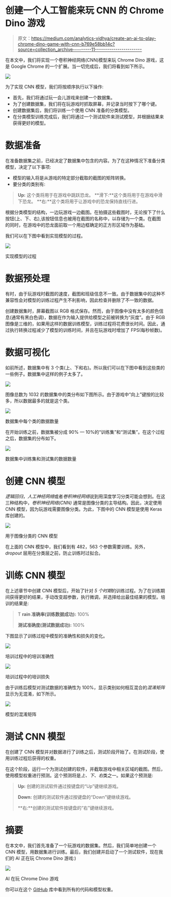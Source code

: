 # 创建一个人工智能来玩 CNN 的 Chrome Dino 游戏

> 原文：<https://medium.com/analytics-vidhya/create-an-ai-to-play-chrome-dino-game-with-cnn-b769e58bb14c?source=collection_archive---------11----------------------->

在本文中，我们将实现一个卷积神经网络(CNN)模型来玩 Chrome Dino 游戏，这是 Google Chrome 的一个扩展。当一切完成后，我们将看到如下所示。

![](img/5277b968d7d93e8f4b10a31807edd64b.png)

为了实现 CNN 模型，我们将按顺序执行以下操作:

*   首先，我们将通过玩一会儿游戏来创建一个数据集。
*   为了创建数据集，我们将在玩游戏时抓取屏幕，并记录当时按下了哪个键。
*   创建数据集后，我们将训练一个使用 CNN 准备的分类模型。
*   在分类模型训练完成后，我们将通过一个测试软件来测试模型，并根据结果来获得更好的模型。

# 数据准备

在准备数据集之前，已经决定了数据集中包含的内容。为了在这种情况下准备分类模型，决定了以下事项:

*   模型的输入将是从游戏的特定部分截取的截图的矩阵转换。
*   要分类的类别有:

> **Up:** 这个类将用于在游戏中跳跃恐龙。
> **滑下:**这个类将用于在游戏中滑下恐龙。
> **右:**这个类将用于让游戏中的恐龙保持直线行进。

根据分类模型的结构，一边玩游戏一边截图。在拍摄这些截图时，无论按下了什么按钮(上、下、右),该按钮信息也被用在截图的名称中，以存储为一个类。在截图的同时，在游戏中的恐龙面前取一个用边框确定的正方形区域作为基础。

我们可以在下图中看到实现模型的过程。

![](img/fad1c3081eb1643cb7416bada324099e.png)

实现模型的过程

# 数据预处理

有时，由于玩游戏时截图的速度，截图和班级信息不一致。由于数据集中的这种不兼容性会对模型的训练过程产生不利影响，因此检查并删除了不一致的数据。

创建数据集时，屏幕截图以 RGB 格式保存。然而，由于图像中没有太多的颜色信息(通常有黑白色调)，数据在作为输入提供给模型之前被转换为“灰度”。由于 RGB 图像是三维的，如果用这样的数据训练模型，训练过程将花费很长时间。因此，通过执行转换过程减少了模型的训练时间，并且在玩游戏时增加了 FPS(每秒帧数)。

# 数据可视化

如前所述，数据集中有 3 个类(上、下和右)。所以我们可以在下图中看到这些类的一些例子。数据集中这样的例子太多了。

![](img/ca4eef5c346c4bd7ce2dc9b1a4193b12.png)

图像总数为 1032 的数据集中的类分布如下图所示。由于游戏中“向上”键按的比较多，所以数据最多的就是这个类。

![](img/b2c3c15b450d8ba3f0c0801ad2cedf63.png)

数据集中每个类的数据数量

在开始训练之前，数据集被分成 90% — 10%的“训练集”和“测试集”。在这个过程之后，数据集的分布如下。

![](img/e176bbe90741eeaff811ebc89a899239.png)

数据集中训练集和测试集的数据数量

# 创建 CNN 模型

*逻辑回归*，*人工神经网络*或者*卷积神经网络*说到用深度学习分类可能会想到。在这三种结构中，*卷积神经网络(CNN)* 通常是图像分类的主导结构。因此，决定使用 CNN 模型，因为玩游戏需要图像分类。为此，下图中的 CNN 模型是使用 Keras 库创建的。

![](img/979427469f86ad338ba8cb2987b104ce.png)

用于图像分类的 CNN 模型

在上面的 CNN 模型中，我们看到有 482，563 个参数需要训练。另外， *dropout* 层用在分类层之前，防止训练时过拟合。

# 训练 CNN 模型

在上述章节中创建 CNN 模型后，开始了针对 *5 个时期*的训练过程。为了在训练期间获得更好的结果，手动改变超参数，执行微调，并选择给出最佳结果的模型。培训的结果是:

> T **rain 准确率(训练数据成功):** 100%
> 
> **测试准确度(测试数据成功):** 100%

下图显示了训练过程中模型的准确性和损失的变化。

![](img/666db0102e8d15b6c3afc60c0ea02123.png)

培训过程中的培训准确性

![](img/19f67133c4295c9d49dea23cad22575b.png)

培训过程中的培训损失

由于训练后模型对测试数据的准确性为 100%，显示类别如何相互混合的*混淆矩阵*显示为无混淆，如下所示。

![](img/8d90692986024678ccb982bd19137b88.png)

模型的混淆矩阵

# 测试 CNN 模型

在创建了 CNN 模型并对数据进行了训练之后，测试阶段开始了。在测试阶段，使用训练过程后获得的权重。

在这个阶段，运行一个为测试创建的软件，并截取游戏中相关区域的截图。然后，使用模型权重进行预测。这个预测将是*上、下、右*类之一。如果这个预测是:

> **Up:** 创建的测试软件通过按键盘的“Up”键继续游戏。
> 
> **Down:** 创建的测试软件通过按键盘的“Down”键继续游戏。
> 
> **右:**创建的测试软件按键盘的“右”键继续游戏。

# 摘要

在本文中，我们首先准备了一个玩游戏的数据集。然后，我们简单地创建一个 CNN 模型，用数据集进行训练。最后，我们创建并启动了一个测试软件，现在我们的 AI 正在玩 Chrome Dino 游戏:)

![](img/12ca390effd4705bb532e1dc3a91c94b.png)

AI 在玩 Chrome Dino 游戏

你可以在这个 [GitHub](https://github.com/frhtas/AI-Dino) 库中看到所有的代码和模型权重。
